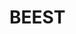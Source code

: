 # BEEST

<script type="text/javascript">
if (window.location.href=="https://mon-arts-ed-des.github.io/BEEST/"){ window.location.href="https://mon-arts-ed-des.github.io/BEEST/home.html"; }
</script>
